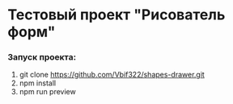 # Тестовый проект "Рисователь форм"

### Запуск проекта:

1. git clone https://github.com/Vbif322/shapes-drawer.git
2. npm install
3. npm run preview
